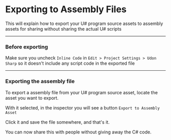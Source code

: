 # Exporting to Assembly Files
This will explain how to export your U# program source assets to assembly assets for sharing without sharing the actual U# scripts

---

### Before exporting
Make sure you uncheck `Inline Code` in `Edit > Project Settings > Udon Sharp` so it doesn't include any script code in the exported file

---

### Exporting the assembly file
To export a assembly file from your U# program source asset, locate the asset you want to export.

With it selected, in the inspector you will see a button `Export to Assembly Asset`

Click it and save the file somewhere, and that's it.

You can now share this with people without giving away the C# code.